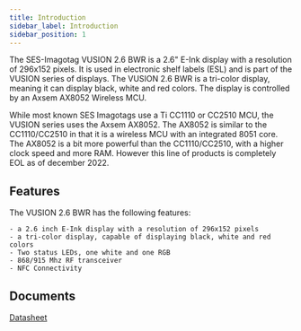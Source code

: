 ```yaml
---
title: Introduction
sidebar_label: Introduction
sidebar_position: 1
---
```


The SES-Imagotag VUSION 2.6 BWR is a 2.6" E-Ink display with a resolution of 296x152 pixels. It is used in electronic shelf labels (ESL) and is part of the VUSION series of displays. The VUSION 2.6 BWR is a tri-color display, meaning it can display black, white and red colors. The display is controlled by an Axsem AX8052 Wireless MCU.

While most known SES Imagotags use a Ti CC1110 or CC2510 MCU, the VUSION series uses the Axsem AX8052. The AX8052 is similar to the CC1110/CC2510 in that it is a wireless MCU with an integrated 8051 core. The AX8052 is a bit more powerful than the CC1110/CC2510, with a higher clock speed and more RAM. However this line of products is completely EOL as of december 2022. 

## Features
The VUSION 2.6 BWR has the following features:

    - a 2.6 inch E-Ink display with a resolution of 296x152 pixels
    - a tri-color display, capable of displaying black, white and red colors
    - Two status LEDs, one white and one RGB
    - 868/915 Mhz RF transceiver
    - NFC Connectivity

## Documents

 [Datasheet](./assets/avusion-26-datasheet.pdf) 
